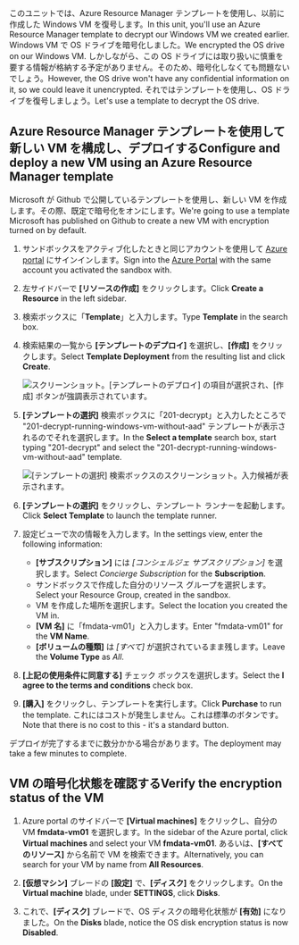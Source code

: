 <span data-ttu-id="58cf2-101">このユニットでは、Azure Resource Manager テンプレートを使用し、以前に作成した Windows VM を復号します。</span><span class="sxs-lookup"><span data-stu-id="58cf2-101">In this unit, you'll use an Azure Resource Manager template to decrypt our Windows VM we created earlier.</span></span> <span data-ttu-id="58cf2-102">Windows VM で OS ドライブを暗号化しました。</span><span class="sxs-lookup"><span data-stu-id="58cf2-102">We encrypted the OS drive on our Windows VM.</span></span> <span data-ttu-id="58cf2-103">しかしながら、この OS ドライブには取り扱いに慎重を要する情報が格納する予定がありません。そのため、暗号化しなくても問題ないでしょう。</span><span class="sxs-lookup"><span data-stu-id="58cf2-103">However, the OS drive won't have any confidential information on it, so we could leave it unencrypted.</span></span> <span data-ttu-id="58cf2-104">それではテンプレートを使用し、OS ドライブを復号しましょう。</span><span class="sxs-lookup"><span data-stu-id="58cf2-104">Let's use a template to decrypt the OS drive.</span></span>

## <a name="configure-and-deploy-a-new-vm-using-an-azure-resource-manager-template"></a><span data-ttu-id="58cf2-105">Azure Resource Manager テンプレートを使用して新しい VM を構成し、デプロイする</span><span class="sxs-lookup"><span data-stu-id="58cf2-105">Configure and deploy a new VM using an Azure Resource Manager template</span></span>

<span data-ttu-id="58cf2-106">Microsoft が Github で公開しているテンプレートを使用し、新しい VM を作成します。その際、既定で暗号化をオンにします。</span><span class="sxs-lookup"><span data-stu-id="58cf2-106">We're going to use a template Microsoft has published on Github to create a new VM with encryption turned on by default.</span></span>

1. <span data-ttu-id="58cf2-107">サンドボックスをアクティブ化したときと同じアカウントを使用して [Azure portal](https://portal.azure.com/learn.docs.microsoft.com?azure-portal=true) にサインインします。</span><span class="sxs-lookup"><span data-stu-id="58cf2-107">Sign into the [Azure Portal](https://portal.azure.com/learn.docs.microsoft.com?azure-portal=true) with the same account you activated the sandbox with.</span></span>

1. <span data-ttu-id="58cf2-108">左サイドバーで **[リソースの作成]** をクリックします。</span><span class="sxs-lookup"><span data-stu-id="58cf2-108">Click **Create a Resource** in the left sidebar.</span></span>

1. <span data-ttu-id="58cf2-109">検索ボックスに「**Template**」と入力します。</span><span class="sxs-lookup"><span data-stu-id="58cf2-109">Type **Template** in the search box.</span></span>

1. <span data-ttu-id="58cf2-110">検索結果の一覧から **[テンプレートのデプロイ]** を選択し、**[作成]** をクリックします。</span><span class="sxs-lookup"><span data-stu-id="58cf2-110">Select **Template Deployment** from the resulting list and click **Create**.</span></span>

    ![スクリーンショット。[テンプレートのデプロイ] の項目が選択され、[作成] ボタンが強調表示されています。](../media/6-create-template.png)

1. <span data-ttu-id="58cf2-112">**[テンプレートの選択]** 検索ボックスに「201-decrypt」と入力したところで "201-decrypt-running-windows-vm-without-aad" テンプレートが表示されるのでそれを選択します。</span><span class="sxs-lookup"><span data-stu-id="58cf2-112">In the **Select a template** search box, start typing "201-decrypt" and select the "201-decrypt-running-windows-vm-without-aad" template.</span></span>

    ![[テンプレートの選択] 検索ボックスのスクリーンショット。入力候補が表示されます。](../media/6-custom-deployment.png)

1. <span data-ttu-id="58cf2-114">**[テンプレートの選択]** をクリックし、テンプレート ランナーを起動します。</span><span class="sxs-lookup"><span data-stu-id="58cf2-114">Click **Select Template** to launch the template runner.</span></span>

1. <span data-ttu-id="58cf2-115">設定ビューで次の情報を入力します。</span><span class="sxs-lookup"><span data-stu-id="58cf2-115">In the settings view, enter the following information:</span></span>
    - <span data-ttu-id="58cf2-116">**[サブスクリプション]** には _[コンシェルジェ サブスクリプション]_ を選択します。</span><span class="sxs-lookup"><span data-stu-id="58cf2-116">Select _Concierge Subscription_ for the **Subscription**.</span></span>
    - <span data-ttu-id="58cf2-117">サンドボックスで作成した自分のリソース グループを選択します。</span><span class="sxs-lookup"><span data-stu-id="58cf2-117">Select your Resource Group, created in the sandbox.</span></span>
    - <span data-ttu-id="58cf2-118">VM を作成した場所を選択します。</span><span class="sxs-lookup"><span data-stu-id="58cf2-118">Select the location you created the VM in.</span></span>
    - <span data-ttu-id="58cf2-119">**[VM 名]** に「fmdata-vm01」と入力します。</span><span class="sxs-lookup"><span data-stu-id="58cf2-119">Enter "fmdata-vm01" for the **VM Name**.</span></span>
    - <span data-ttu-id="58cf2-120">**[ボリュームの種類]** は _[すべて]_ が選択されているまま残します。</span><span class="sxs-lookup"><span data-stu-id="58cf2-120">Leave the **Volume Type** as _All_.</span></span>

1. <span data-ttu-id="58cf2-121">**[上記の使用条件に同意する]** チェック ボックスを選択します。</span><span class="sxs-lookup"><span data-stu-id="58cf2-121">Select the **I agree to the terms and conditions** check box.</span></span>
1. <span data-ttu-id="58cf2-122">**[購入]** をクリックし、テンプレートを実行します。</span><span class="sxs-lookup"><span data-stu-id="58cf2-122">Click **Purchase** to run the template.</span></span> <span data-ttu-id="58cf2-123">これにはコストが発生しません。これは標準のボタンです。</span><span class="sxs-lookup"><span data-stu-id="58cf2-123">Note that there is no cost to this - it's a standard button.</span></span>

<span data-ttu-id="58cf2-124">デプロイが完了するまでに数分かかる場合があります。</span><span class="sxs-lookup"><span data-stu-id="58cf2-124">The deployment may take a few minutes to complete.</span></span>

## <a name="verify-the-encryption-status-of-the-vm"></a><span data-ttu-id="58cf2-125">VM の暗号化状態を確認する</span><span class="sxs-lookup"><span data-stu-id="58cf2-125">Verify the encryption status of the VM</span></span>

1. <span data-ttu-id="58cf2-126">Azure portal のサイドバーで **[Virtual machines]** をクリックし、自分の VM **fmdata-vm01** を選択します。</span><span class="sxs-lookup"><span data-stu-id="58cf2-126">In the sidebar of the Azure portal, click **Virtual machines** and select your VM **fmdata-vm01**.</span></span> <span data-ttu-id="58cf2-127">あるいは、**[すべてのリソース]** から名前で VM を検索できます。</span><span class="sxs-lookup"><span data-stu-id="58cf2-127">Alternatively, you can search for your VM by name from **All Resources**.</span></span>

1. <span data-ttu-id="58cf2-128">**[仮想マシン]** ブレードの **[設定]** で、**[ディスク]** をクリックします。</span><span class="sxs-lookup"><span data-stu-id="58cf2-128">On the **Virtual machine** blade, under **SETTINGS**, click **Disks**.</span></span>

1. <span data-ttu-id="58cf2-129">これで、**[ディスク]** ブレードで、OS ディスクの暗号化状態が **[有効]** になりました。</span><span class="sxs-lookup"><span data-stu-id="58cf2-129">On the **Disks** blade, notice the OS disk encryption status is now **Disabled**.</span></span>
